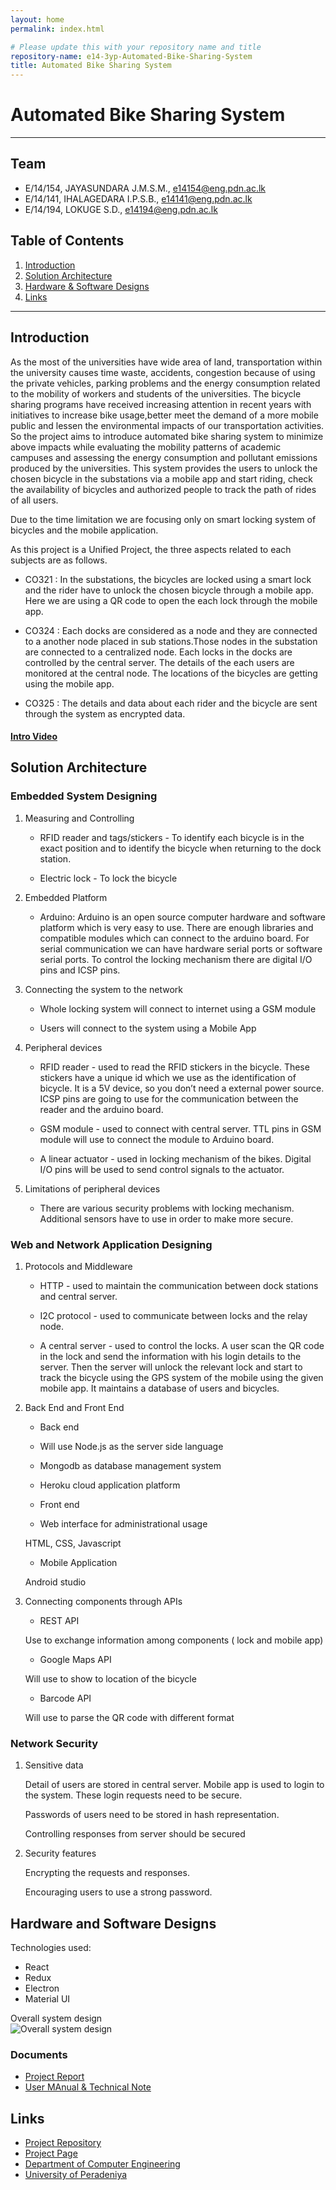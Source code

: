 ```yaml
---
layout: home
permalink: index.html

# Please update this with your repository name and title
repository-name: e14-3yp-Automated-Bike-Sharing-System
title: Automated Bike Sharing System
---
```


[comment]: # "This is the standard layout for the project, but you can clean this and use your own template"

# Automated Bike Sharing System

---

## Team
-  E/14/154, JAYASUNDARA J.M.S.M., [e14154@eng.pdn.ac.lk](mailto:e14154@eng.pdn.ac.lk)
-  E/14/141, IHALAGEDARA I.P.S.B., [e14141@eng.pdn.ac.lk](mailto:e14141@eng.pdn.ac.lk)
-  E/14/194, LOKUGE S.D., [e14194@eng.pdn.ac.lk](mailto:e14194@eng.pdn.ac.lk)

## Table of Contents
1. [Introduction](#introduction)
2. [Solution Architecture](#solution-architecture )
3. [Hardware & Software Designs](#hardware-and-software-designs)
4. [Links](#links)

---

## Introduction

As the most of the universities have wide area of land, transportation within the university causes time waste, accidents, congestion because of using the private vehicles, parking problems and the energy consumption related to the mobility of workers and students of the universities. The bicycle sharing programs have received increasing attention in recent years with initiatives to increase bike usage,better meet the demand of a more mobile public and lessen the environmental impacts of our transportation activities. So the project aims to introduce automated bike sharing system to minimize above impacts while evaluating the mobility patterns of academic campuses and assessing the energy consumption and pollutant emissions produced by the universities. This system provides the users to unlock the  chosen bicycle in the substations via a mobile app and start riding, check the availability of bicycles and authorized people to track the path of rides of all users.  
 

Due to the time limitation we are focusing only on smart locking system of bicycles and the mobile application.  
  

As this project is a Unified Project, the three aspects related to each subjects are as follows.

 

- CO321 : In the substations, the bicycles are locked using a smart lock and the rider have to unlock the chosen bicycle through a mobile app. Here we are using a QR code to open the each lock through the mobile app.  
  
- CO324 : Each docks are considered as a node and they are connected to a another node placed in sub stations.Those nodes in the substation are connected to a centralized node. Each locks in the docks are controlled by the central server. The details of the each users are monitored at the central node. The locations of the bicycles are getting using the mobile app.  
  
- CO325 : The details and data about each rider and the bicycle are sent through the system as encrypted data.  

#### [Intro Video](https://youtu.be/MeGC7iFCWVc)


## Solution Architecture

### Embedded System Designing
 

 1. Measuring and Controlling  
    - RFID reader and tags/stickers - To identify each bicycle is in the exact position and to identify the bicycle when returning to the dock station.

    - Electric lock - To lock the bicycle

 
2. Embedded Platform

    - Arduino: Arduino  is an open source computer hardware and software platform which is very easy to use. There are enough libraries and compatible modules which can connect to the arduino board. For serial communication we can have hardware serial ports or software serial ports. To control the locking mechanism there are digital I/O pins and ICSP pins.

 
3. Connecting the system to the network

 
    - Whole locking system will connect to internet using a GSM module

    - Users will connect to the system using a Mobile App

 

4. Peripheral devices

 

    - RFID reader - used to read the RFID stickers in the bicycle. These stickers have a unique id which we use as the identification of bicycle. It is a 5V device, so you don’t need a external power source. ICSP pins are going to use for the communication between the reader and the arduino board.

 

    - GSM module - used to connect with central server. TTL pins in GSM module will use to connect the module to Arduino board.

 

    - A linear actuator - used in locking mechanism of the bikes. Digital I/O pins will be used to send control signals to the actuator.

 

5. Limitations of peripheral devices

 

    - There are various security problems with locking mechanism. Additional sensors have to use in order to make more secure.

 

### Web and Network Application Designing
 

1. Protocols and Middleware

 

    - HTTP - used to maintain the communication between dock stations and central server.

 

    - I2C protocol - used to communicate between locks and the relay node.

 

    - A central server - used to control the locks. A user scan the QR code in the lock and send the information with his login details to the server. Then the server will unlock the relevant lock and start to track the bicycle using the GPS system of the mobile using the given mobile app. It maintains a database of users and bicycles.

 

2. Back End and Front End

 

    - Back end

    - Will use Node.js as the server side language

    - Mongodb as database management system 

    - Heroku cloud application platform 

    - Front end

    - Web interface for administrational usage

    HTML, CSS, Javascript

 

    - Mobile Application

    Android studio

 

3. Connecting components through APIs

 

    - REST API

    Use to exchange information among components ( lock and mobile app)

 

    - Google Maps API

    Will use to show to location of the bicycle

 

    - Barcode API

    Will use to parse the QR code with different format

 

### Network Security
 

1. Sensitive data

   Detail of users are stored in central server. Mobile app is used to login to the system. These login requests need to be secure.

   Passwords of users need to be stored in hash representation.

   Controlling responses from server should be secured

 

2. Security features

   Encrypting the requests and responses.

   Encouraging users to use a strong password.

## Hardware and Software Designs

Technologies used:
- React
- Redux
- Electron
- Material UI  

Overall system design  
![Overall system design](docs/data/images/1.jpg)  

### Documents  
  - [Project Report](docs/data/documents/2.pdf)
  - [User MAnual & Technical Note](docs/data/documents/3.pdf)  





## Links

- <a href = "https://github.com/cepdnaclk/e14-3yp-Automated-Bike-Sharing-System" target = "_blank">Project Repository</a>
- <a href = "https://cepdnaclk.github.io/e14-3yp-Automated-Bike-Sharing-System/" target = "_blank">Project Page</a>
- <a href = "http://www.ce.pdn.ac.lk/" target = "_blank">Department of Computer Engineering</a>
- <a href = "https://eng.pdn.ac.lk/" target = "_blank">University of Peradeniya</a>


[//]: # (Please refer this to learn more about Markdown syntax)
[//]: # (https://github.com/adam-p/markdown-here/wiki/Markdown-Cheatsheet)
